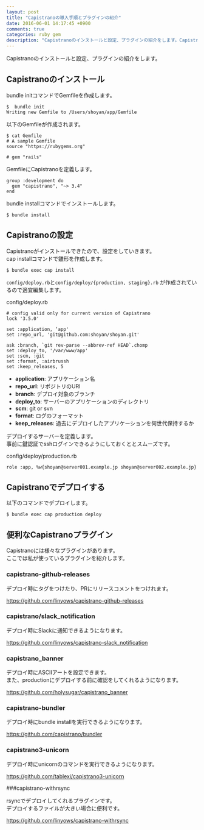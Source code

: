 ```yaml
---
layout: post
title: "Capistranoの導入手順とプラグインの紹介"
date: 2016-06-01 14:17:45 +0900
comments: true
categories: ruby gem
description: "Capistranoのインストールと設定、プラグインの紹介をします。Capistranoには様々なプラグインがあります。ここでは私が使っているプラグインを紹介します。"
---
```


Capistranoのインストールと設定、プラグインの紹介をします。

## Capistranoのインストール

bundle initコマンドでGemfileを作成します。

```
$  bundle init
Writing new Gemfile to /Users/shoyan/app/Gemfile
```

以下のGemfileが作成されます。

```
$ cat Gemfile
# A sample Gemfile
source "https://rubygems.org"

# gem "rails"
```

GemfileにCapistranoを定義します。

```
group :development do
  gem "capistrano", "~> 3.4"
end
```

bundle installコマンドでインストールします。

```
$ bundle install
```

## Capistranoの設定

Capistranoがインストールできたので、設定をしていきます。  
cap installコマンドで雛形を作成します。

```
$ bundle exec cap install
```

`config/deploy.rb`と`config/deploy/{production, staging}.rb` が作成されているので適宜編集します。

config/deploy.rb

```
# config valid only for current version of Capistrano
lock '3.5.0'

set :application, ‘app'
set :repo_url, 'git@github.com:shoyan/shoyan.git'

ask :branch, `git rev-parse --abbrev-ref HEAD`.chomp
set :deploy_to, '/var/www/app'
set :scm, :git
set :format, :airbrussh
set :keep_releases, 5
```

- **application**:  アプリケーション名
- **repo_url**: リポジトリのURI
- **branch**: デプロイ対象のブランチ
- **deploy_to**: サーバーのアプリケーションのディレクトリ
- **scm**: git or svn
- **format**: ログのフォーマット
- **keep_releases**: 過去にデプロイしたアプリケーションを何世代保持するか


デプロイするサーバーを定義します。  
事前に鍵認証でsshログインできるようにしておくととスムーズです。

config/deploy/production.rb
```
role :app, %w{shoyan@server001.example.jp shoyan@server002.example.jp}
```

## Capistranoでデプロイする

以下のコマンドでデプロイします。

```
$ bundle exec cap production deploy
```

## 便利なCapistranoプラグイン

Capistranoには様々なプラグインがあります。  
ここでは私が使っているプラグインを紹介します。

### capistrano-github-releases

デプロイ時にタグをつけたり、PRにリリースコメントをつけれます。

https://github.com/linyows/capistrano-github-releases

### capistrano/slack_notification

デプロイ時にSlackに通知できるようになります。

https://github.com/linyows/capistrano-slack_notification

### capistrano_banner

デプロイ時にASCIIアートを設定できます。  
また、productionにデプロイする前に確認をしてくれるようになります。

https://github.com/holysugar/capistrano_banner

### capistrano-bundler

デプロイ時にbundle installを実行できるようになります。

https://github.com/capistrano/bundler

### capistrano3-unicorn

デプロイ時にunicornのコマンドを実行できるようになります。

https://github.com/tablexi/capistrano3-unicorn

###capistrano-withrsync

rsyncでデプロイしてくれるプラグインです。  
デプロイするファイルが大きい場合に便利です。

https://github.com/linyows/capistrano-withrsync

